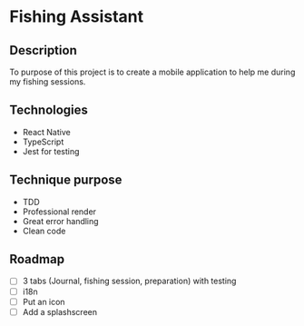 # Fishing Assistant

## Description

To purpose of this project is to create a mobile application to help me during my fishing sessions.

## Technologies

- React Native
- TypeScript
- Jest for testing

## Technique purpose

- TDD
- Professional render
- Great error handling
- Clean code

## Roadmap

- [ ] 3 tabs (Journal, fishing session, preparation) with testing
- [ ] i18n
- [ ] Put an icon
- [ ] Add a splashscreen
